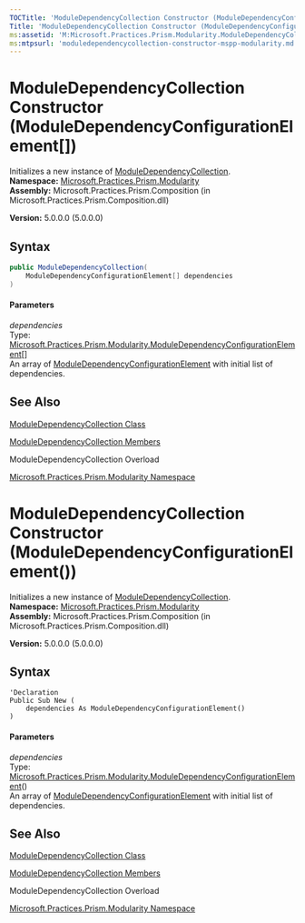 ```yaml
---
TOCTitle: 'ModuleDependencyCollection Constructor (ModuleDependencyConfigurationElement[])'
Title: 'ModuleDependencyCollection Constructor (ModuleDependencyConfigurationElement[]) (Microsoft.Practices.Prism.Modularity)'
ms:assetid: 'M:Microsoft.Practices.Prism.Modularity.ModuleDependencyCollection.\#ctor(Microsoft.Practices.Prism.Modularity.ModuleDependencyConfigurationElement[])'
ms:mtpsurl: 'moduledependencycollection-constructor-mspp-modularity.md'
---
```


# ModuleDependencyCollection Constructor (ModuleDependencyConfigurationElement[])

Initializes a new instance of [ModuleDependencyCollection](/patterns-practices/reference/moduledependencycollection-class-mspp-modularity).
**Namespace:** [Microsoft.Practices.Prism.Modularity](/patterns-practices/reference/mspp-modularity-namespace)  
**Assembly:** Microsoft.Practices.Prism.Composition (in Microsoft.Practices.Prism.Composition.dll)

**Version:** 5.0.0.0 (5.0.0.0)

## Syntax

```C#
public ModuleDependencyCollection(
	ModuleDependencyConfigurationElement[] dependencies
)
```

#### Parameters

*dependencies*  
Type: [Microsoft.Practices.Prism.Modularity.ModuleDependencyConfigurationElement](/patterns-practices/reference/moduledependencyconfigurationelement-class-mspp-modularity)[]  
An array of [ModuleDependencyConfigurationElement](/patterns-practices/reference/moduledependencyconfigurationelement-class-mspp-modularity) with initial list of dependencies.

## See Also

[ModuleDependencyCollection Class](/patterns-practices/reference/moduledependencycollection-class-mspp-modularity)

[ModuleDependencyCollection Members](/patterns-practices/reference/moduledependencycollection-members-mspp-modularity)

ModuleDependencyCollection Overload

[Microsoft.Practices.Prism.Modularity Namespace](/patterns-practices/reference/mspp-modularity-namespace)

# ModuleDependencyCollection Constructor (ModuleDependencyConfigurationElement())

Initializes a new instance of [ModuleDependencyCollection](/patterns-practices/reference/moduledependencycollection-class-mspp-modularity).
**Namespace:** [Microsoft.Practices.Prism.Modularity](/patterns-practices/reference/mspp-modularity-namespace)  
**Assembly:** Microsoft.Practices.Prism.Composition (in Microsoft.Practices.Prism.Composition.dll)

**Version:** 5.0.0.0 (5.0.0.0)

## Syntax

```VB
'Declaration
Public Sub New ( 
	dependencies As ModuleDependencyConfigurationElement()
)
```

#### Parameters

*dependencies*  
Type: [Microsoft.Practices.Prism.Modularity.ModuleDependencyConfigurationElement](/patterns-practices/reference/moduledependencyconfigurationelement-class-mspp-modularity)()  
An array of [ModuleDependencyConfigurationElement](/patterns-practices/reference/moduledependencyconfigurationelement-class-mspp-modularity) with initial list of dependencies.

## See Also

[ModuleDependencyCollection Class](/patterns-practices/reference/moduledependencycollection-class-mspp-modularity)

[ModuleDependencyCollection Members](/patterns-practices/reference/moduledependencycollection-members-mspp-modularity)

ModuleDependencyCollection Overload

[Microsoft.Practices.Prism.Modularity Namespace](/patterns-practices/reference/mspp-modularity-namespace)
